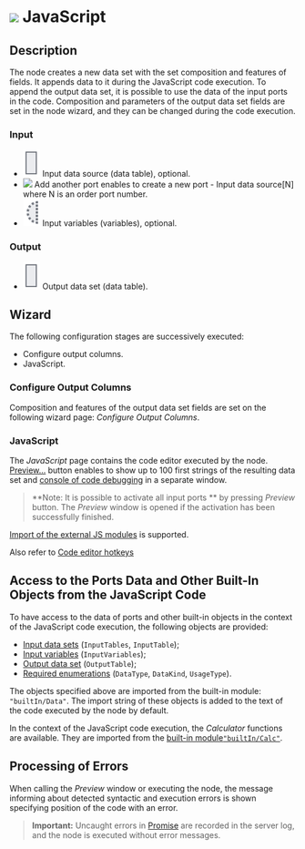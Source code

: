 # ![](../../../images/icons/components/javascript_default.svg) JavaScript

## Description

The node creates a new data set with the set composition and features of fields. It appends data to it during the JavaScript code execution. To append the output data set, it is possible to use the data of the input ports in the code.
Composition and parameters of the output data set fields are set in the node wizard, and they can be changed during the code execution.

### Input

* ![](../../../images/icons/app/node/ports/outputs/table_inactive.svg) Input data source (data table), optional.
* ![](../../../images/icons/app/node/ports/add/add_inactive_default.svg) Add another port enables to create a new port - Input data source[N] where N is an order port number.
* ![](../../../images/icons/app/node/ports/inputs-optional/variable_inactive.svg) Input variables (variables), optional.

### Output

* ![](../../../images/icons/app/node/ports/outputs/table_inactive.svg) Output data set (data table).

## Wizard

The following configuration stages are successively executed:

* Configure output columns.
* JavaScript.

### Configure Output Columns

Composition and features of the output data set fields are set on the following wizard page: *Configure Output Columns*.

### JavaScript

The *JavaScript* page contains the code editor executed by the node. [Preview…](../../../visualization/preview/preview.md) button enables to show up to 100 first strings of the resulting data set and [console of code debugging](./console.md) in a separate window.

> **Note: It is possible to activate all input ports ** by pressing *Preview* button. The *Preview* window is opened if the activation has been successfully finished.

[Import of the external JS modules](./external-modules.md) is supported.

Also refer to [Code editor hotkeys](./hotkeys.md)

## Access to the Ports Data and Other Built-In Objects from the JavaScript Code

To have access to the data of ports and other built-in objects in the context of the JavaScript code execution, the following objects are provided:

* [Input data sets](./input-tables.md) (`InputTables`, `InputTable`);
* [Input variables](./input-variables.md) (`InputVariables`);
* [Output data set](./output-table.md) (`OutputTable`);
* [Required enumerations](./enum.md) (`DataType`, `DataKind`, `UsageType`).

The objects specified above are imported from the built-in module: `"builtIn/Data"`. The import string of these objects is added to the text of the code executed by the node by default.

In the context of the JavaScript code execution, the *Calculator* functions are available. They are imported from the [built-in module`"builtIn/Calc"`](./calc-functions.md).

## Processing of Errors

When calling the *Preview* window or executing the node, the message informing about detected syntactic and execution errors is shown specifying position of the code with an error.

> **Important:** Uncaught errors in [Promise](https://developer.mozilla.org/ru/docs/Web/JavaScript/Reference/Global_Objects/Promise) are recorded in the server log, and the node is executed without error messages.
